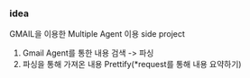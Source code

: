 ### idea
GMAIL을 이용한 Multiple Agent 이용 side project
1. Gmail Agent를 통한 내용 검색 -> 파싱
2. 파싱을 통해 가져온 내용 Prettify(*request를 통해 내용 요약하기)